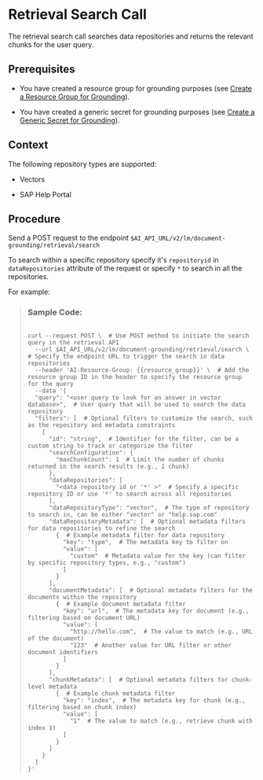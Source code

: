 <!-- loio7a73f1f525404759bb99296b63eca609 -->

# Retrieval Search Call

The retrieval search call searches data repositories and returns the relevant chunks for the user query.



<a name="loio7a73f1f525404759bb99296b63eca609__prereq_xqg_l2h_jdc"/>

## Prerequisites

-   You have created a resource group for grounding purposes \(see [Create a Resource Group for Grounding](create-a-resource-group-for-grounding-6712bfe.md)\).

-   You have created a generic secret for grounding purposes \(see [Create a Generic Secret for Grounding](create-a-generic-secret-for-grounding-bdea357.md)\).




<a name="loio7a73f1f525404759bb99296b63eca609__context_e42_ngh_jdc"/>

## Context

The following repository types are supported:

-   Vectors

-   SAP Help Portal




<a name="loio7a73f1f525404759bb99296b63eca609__steps_uyc_chh_jdc"/>

## Procedure

Send a POST request to the endpoint `$AI_API_URL/v2/lm/document-grounding/retrieval/search`

To search within a specific repository specify it's `repositoryid` in `dataRepositories` attribute of the request or specify `*` to search in all the repositories.

For example:

> ### Sample Code:  
> ```
> 
> curl --request POST \  # Use POST method to initiate the search query in the retrieval API
>   --url $AI_API_URL/v2/lm/document-grounding/retrieval/search \  # Specify the endpoint URL to trigger the search in data repositories
>   --header 'AI-Resource-Group: {{resource_group}}' \  # Add the resource group ID in the header to specify the resource group for the query
>   --data '{
>   "query": "<user query to look for an answer in vector database>",  # User query that will be used to search the data repository
>   "filters": [  # Optional filters to customize the search, such as the repository and metadata constraints
>     {
>       "id": "string",  # Identifier for the filter, can be a custom string to track or categorize the filter
>       "searchConfiguration": {
>         "maxChunkCount": 1  # Limit the number of chunks returned in the search results (e.g., 1 chunk)
>       },
>       "dataRepositories": [
>         "<data repository id or '*' >"  # Specify a specific repository ID or use '*' to search across all repositories
>       ],
>       "dataRepositoryType": "vector",  # The type of repository to search in, can be either "vector" or "help.sap.com"
>       "dataRepositoryMetadata": [  # Optional metadata filters for data repositories to refine the search
>         {  # Example metadata filter for data repository
>           "key": "type",  # The metadata key to filter on
>           "value": [
>             "custom"  # Metadata value for the key (can filter by specific repository types, e.g., "custom")
>           ]
>         }
>       ],
>       "documentMetadata": [  # Optional metadata filters for the documents within the repository
>         {  # Example document metadata filter
>           "key": "url",  # The metadata key for document (e.g., filtering based on document URL)
>           "value": [
>             "http://hello.com",  # The value to match (e.g., URL of the document)
>             "123"  # Another value for URL filter or other document identifiers
>           ]
>         }
>       ],
>       "chunkMetadata": [  # Optional metadata filters for chunk-level metadata
>         {  # Example chunk metadata filter
>           "key": "index",  # The metadata key for chunk (e.g., filtering based on chunk index)
>           "value": [
>             "1"  # The value to match (e.g., retrieve chunk with index 1)
>           ]
>         }
>       ]
>     }
>   ]
> }'
> 
> ```

